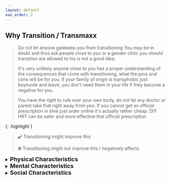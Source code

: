 ```yaml
---
layout: default
nav_order: 2
---
```


## Why Transition / Transmaxx

> Do not let anyone gatekeep you from transitioning
You may be in doubt and thus ask people close to you or a gender clinic you should transition are 
allowed to his is not a good idea.
>
> It's very unlikely anyone close to you has a proper understanding of the consequences that come with 
transitioning, what the pros and cons will be for you. If your family of origin is transphobic just 
boymode and leave, you don't need them in your life if they become a negative for you.
>
> You have the right to rule over your own body, do not let any doctor or parent take that right away from
you. If you cannot get an official prescription in time just order online it's actually rather cheap. DIY
HRT can be safer and more effective that official prescription

{: .highlight }
> :heavy_check_mark: Transitioning might improve this
>
> :x: Transitioning might not improve this / negatively affects

<details>
<summary><b><font size="+1">Physical Characteristics</font></b></summary>

||
|---|
{% for member in site.data.physical %}
  :heavy_check_mark: {{ physical.positive }}
  :x: {{ physical.negative }}
{% endfor %}
</details>


<details>
<summary><b><font size="+1">Mental Characteristics</font></b></summary>
Gender Dysphoria
Demeanor Preferences
Lowered / Eliminated compulsion
Past Trauma
</details>

<details>
<summary><b><font size="+1">Social Characteristics</font></b></summary>
Attention
Broader Social Support
Family
Friends
Job
Residence area
Equal Access to programs and spaces
Finding a partner that matches your needs
</details>
